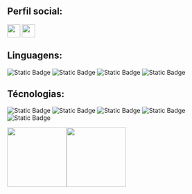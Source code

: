 ## Perfil social:

<a href="https://linkedin.com/in/vitorkeller/" target="blank"><img align="center" src="https://img.shields.io/badge/-linkedin-000%3F%26logo%3Dlinkedin?style=for-the-badge&logo=linkedin&logoColor=blue&color=black"   alt="" height="30" /></a>
<a href="https://portfolio-vitorkeller.vercel.app/" target="blank"><img align="center" src="https://img.shields.io/badge/-Portfolio-000%3F%26logo%3Demail?style=for-the-badge&logo=twitter&logoColor=blue&color=black" alt="" height="30" /></a>

## Linguagens:

![Static Badge](https://img.shields.io/badge/java-black?style=for-the-badge&logo=openjdk&logoColor=white)
![Static Badge](https://img.shields.io/badge/-javascript-000%3F%26logo%3Djavascript?style=for-the-badge&logo=javascript&logoColor=yellow&color=black)
![Static Badge](https://img.shields.io/badge/-python-000%3F%26logo%3Dpython?style=for-the-badge&logo=python&logoColor=voilet&color=black)
![Static Badge](https://img.shields.io/badge/-sql-000%3F%26logo%3Dsql?style=for-the-badge&logo=sql&logoColor=orange&color=black)

## Técnologias:

![Static Badge](https://img.shields.io/badge/-node-000%3F%26logo%3DNode?style=for-the-badge&logo=nodedotjs&logoColor=green&color=black)
![Static Badge](https://img.shields.io/badge/-Express-000%3F%26logo%3DExpress?style=for-the-badge&logo=Express&logoColor=green&color=black)
![Static Badge](https://img.shields.io/badge/-React-000%3F%26logo%3DReact?style=for-the-badge&logo=React&logoColor=blue&color=black)
![Static Badge](https://img.shields.io/badge/-mysql-000%3F%26logo%3Dmysql?style=for-the-badge&logo=mysql&logoColor=blue&color=black)
![Static Badge](https://img.shields.io/badge/-spring-000%3F%26logo%3Dspring?style=for-the-badge&logo=spring&logoColor=green&color=black)

<a href="https://www.github.com/vitorkeller"><img height="137px" src="https://github-readme-stats.vercel.app/api?username=vitorkeller&hide_title=true&hide_border=true&show_icons=true&include_all_commits=true&count_private=true&line_height=21&text_color=000&icon_color=000&bg_color=0,cf0e0e,ffc64d,ffc64d,ffc64d,cf0e0e&theme=graywhite" /><!-- wi*quL3fcV --><img height="137px" src="https://github-readme-stats.vercel.app/api/top-langs/?username=vitorkeller&hide=html&hide_title=true&hide_border=true&layout=compact&langs_count=6&exclude_repo=comp426,Redventures-Movie-Quotes&text_color=000&icon_color=fff&bg_color=0,cf0e0e,ffc64d,ffc64d,ffc64d,cf0e0e&theme=graywhite" /></a>
